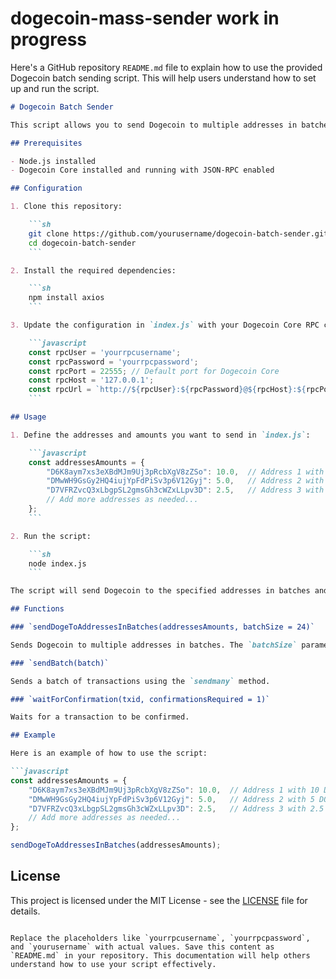 # dogecoin-mass-sender work in progress

Here's a GitHub repository `README.md` file to explain how to use the provided Dogecoin batch sending script. This will help users understand how to set up and run the script.

```markdown
# Dogecoin Batch Sender

This script allows you to send Dogecoin to multiple addresses in batches using Dogecoin Core's JSON-RPC interface.

## Prerequisites

- Node.js installed
- Dogecoin Core installed and running with JSON-RPC enabled

## Configuration

1. Clone this repository:

    ```sh
    git clone https://github.com/yourusername/dogecoin-batch-sender.git
    cd dogecoin-batch-sender
    ```

2. Install the required dependencies:

    ```sh
    npm install axios
    ```

3. Update the configuration in `index.js` with your Dogecoin Core RPC credentials:

    ```javascript
    const rpcUser = 'yourrpcusername';
    const rpcPassword = 'yourrpcpassword';
    const rpcPort = 22555; // Default port for Dogecoin Core
    const rpcHost = '127.0.0.1';
    const rpcUrl = `http://${rpcUser}:${rpcPassword}@${rpcHost}:${rpcPort}/`;
    ```

## Usage

1. Define the addresses and amounts you want to send in `index.js`:

    ```javascript
    const addressesAmounts = {
        "D6K8aym7xs3eXBdMJm9Uj3pRcbXgV8zZSo": 10.0,  // Address 1 with 10 DOGE
        "DMwWH9GsGy2HQ4iujYpFdPiSv3p6V12Gyj": 5.0,   // Address 2 with 5 DOGE
        "D7VFRZvcQ3xLbgpSL2gmsGh3cWZxLLpv3D": 2.5,   // Address 3 with 2.5 DOGE
        // Add more addresses as needed...
    };
    ```

2. Run the script:

    ```sh
    node index.js
    ```

The script will send Dogecoin to the specified addresses in batches and wait for each transaction to be confirmed before proceeding to the next batch.

## Functions

### `sendDogeToAddressesInBatches(addressesAmounts, batchSize = 24)`

Sends Dogecoin to multiple addresses in batches. The `batchSize` parameter determines how many addresses are included in each batch.

### `sendBatch(batch)`

Sends a batch of transactions using the `sendmany` method.

### `waitForConfirmation(txid, confirmationsRequired = 1)`

Waits for a transaction to be confirmed.

## Example

Here is an example of how to use the script:

```javascript
const addressesAmounts = {
    "D6K8aym7xs3eXBdMJm9Uj3pRcbXgV8zZSo": 10.0,  // Address 1 with 10 DOGE
    "DMwWH9GsGy2HQ4iujYpFdPiSv3p6V12Gyj": 5.0,   // Address 2 with 5 DOGE
    "D7VFRZvcQ3xLbgpSL2gmsGh3cWZxLLpv3D": 2.5,   // Address 3 with 2.5 DOGE
    // Add more addresses as needed...
};

sendDogeToAddressesInBatches(addressesAmounts);
```

## License

This project is licensed under the MIT License - see the [LICENSE](LICENSE) file for details.
```

Replace the placeholders like `yourrpcusername`, `yourrpcpassword`, and `yourusername` with actual values. Save this content as `README.md` in your repository. This documentation will help others understand how to use your script effectively.
